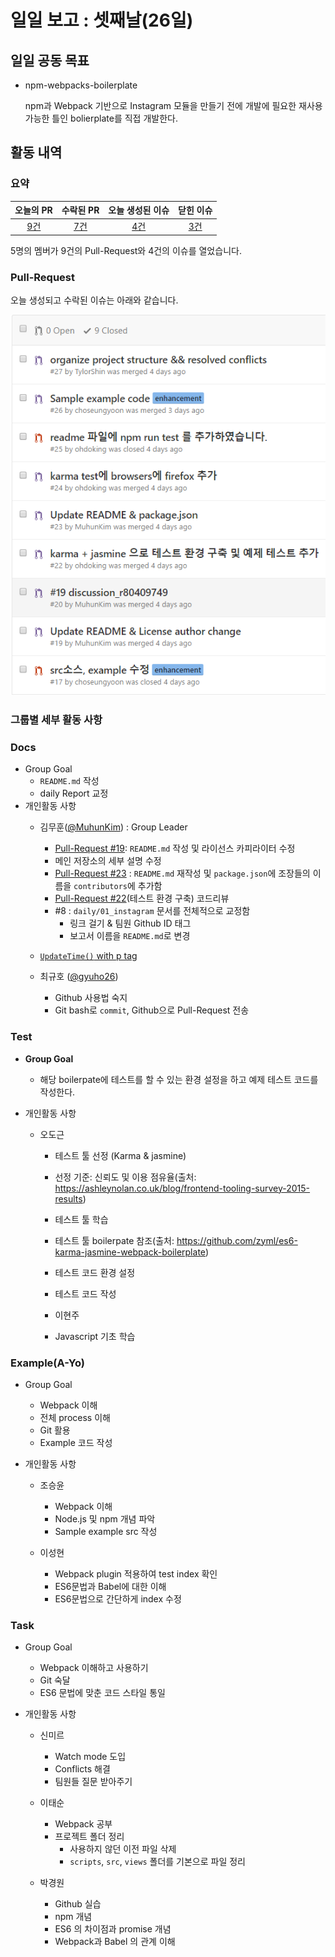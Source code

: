 # 일일 보고 : 셋째날(26일)

## 일일 공동 목표
* npm-webpacks-boilerplate

	npm과 Webpack 기반으로 Instagram 모듈을 만들기 전에 개발에 필요한 재사용 가능한 틀인 bolierplate를 직접 개발한다.

## 활동 내역

### 요약
| 오늘의 PR | 수락된 PR | 오늘 생성된 이슈 | 닫힌 이슈 |
| :---: | :---: | :---: | :---: |
| [9건](https://github.com/JeffGuKang/npm-webpack-boilerplate/pulls?utf8=%E2%9C%93&q=is%3Apr%20created%3A2016-09-26) | [7건](https://github.com/JeffGuKang/npm-webpack-boilerplate/pulls?utf8=%E2%9C%93&q=is%3Apr%20created%3A2016-09-26%20is%3Amerged) | [4건](https://github.com/JeffGuKang/npm-webpack-boilerplate/issues?utf8=%E2%9C%93&q=is%3Aissue%20created%3A2016-09-26) | [3건](https://github.com/JeffGuKang/npm-webpack-boilerplate/issues?utf8=%E2%9C%93&q=is%3Aissue%20created%3A2016-09-26%20is%3Aclosed) |

5명의 멤버가 9건의 Pull-Request와 4건의 이슈를 열었습니다.

### Pull-Request

오늘 생성되고 수락된 이슈는 아래와 같습니다.

![](./26th_pr.PNG)

### 그룹별 세부 활동 사항

### Docs
- Group Goal
	- `README.md` 작성
	- daily Report 교정
- 개인활동 사항
	- 김무훈([@MuhunKim](https://github.com/MuhunKim)) : Group Leader
		- [Pull-Request #19](https://github.com/JeffGuKang/npm-webpack-boilerplate/pull/19): `README.md` 작성 및 라이선스 카피라이터 수정
		- 메인 저장소의 세부 설명 수정
		- [Pull-Request #23](https://github.com/JeffGuKang/npm-webpack-boilerplate/pull/23) : `README.md` 재작성 및 `package.json`에 조장들의 이름을 `contributors`에 추가함
		- [Pull-Request #22](https://github.com/JeffGuKang/npm-webpack-boilserplate/pull/22#discussion_r80473266)(테스트 환경 구축) 코드리뷰
		- #8 : `daily/01_instagram` 문서를 전체적으로 교정함
			- 링크 걸기 & 팀원 Github ID 태그
			- 보고서 이름을 `README.md`로 변경
	- [`UpdateTime()` with p tag](https://kosslab-kr.github.io/kosshack2016)

	- 최규호 ([@gyuho26](https://github.com/gyuho26))
		- Github 사용법 숙지
		- Git bash로 `commit`, Github으로 Pull-Request 전송

### Test
- **Group Goal**
	- 해당 boilerpate에 테스트를 할 수 있는 환경 설정을 하고 예제 테스트 코드를 작성한다.

- 개인활동 사항
	- 오도근
		- 테스트 툴 선정 (Karma & jasmine)
		- 선정 기준: 신뢰도 및 이용 점유율(출처: https://ashleynolan.co.uk/blog/frontend-tooling-survey-2015-results)
		- 테스트 툴 학습
		- 테스트 툴 boilerpate 참조(출처: https://github.com/zyml/es6-karma-jasmine-webpack-boilerplate)
		- 테스트 코드 환경 설정
		- 테스트 코드 작성

		- 이현주
      - Javascript 기초 학습

### Example(A-Yo)

- Group Goal
	- Webpack 이해
	- 전체 process 이해
	- Git 활용
	- Example 코드 작성

- 개인활동 사항
	- 조승윤
		- Webpack 이해
		- Node.js 및 npm 개념 파악
		- Sample example src 작성

	- 이성현
		- Webpack plugin 적용하여 test index 확인
		- ES6문법과 Babel에 대한 이해
		- ES6문법으로 간단하게 index 수정


### Task
- Group Goal
	- Webpack 이해하고 사용하기
	- Git 숙달
	- ES6 문법에 맞춘 코드 스타일 통일

- 개인활동 사항
	- 신미르
		- Watch mode 도입
		- Conflicts 해결
		- 팀원들 질문 받아주기

	- 이태순
		- Webpack 공부
		- 프로젝트 폴더 정리
			- 사용하지 않던 이전 파일 삭제
			- `scripts`, `src`, `views` 폴더를 기본으로 파일 정리

	- 박경원
		- Github 실습
		- npm 개념
		- ES6 의 차이점과 promise 개념
		- Webpack과 Babel 의 관계 이해
